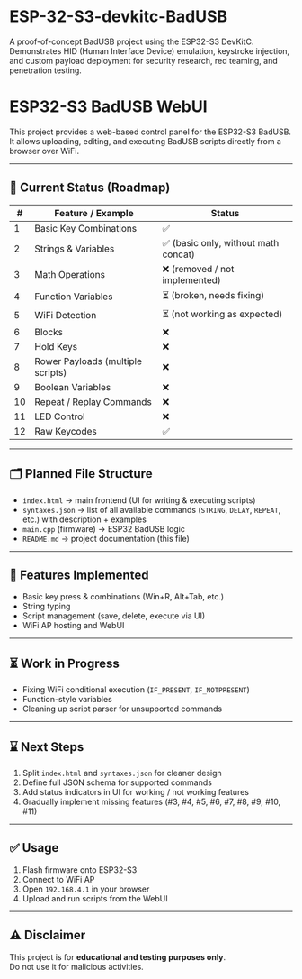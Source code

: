 # ESP-32-S3-devkitc-BadUSB
A proof-of-concept BadUSB project using the ESP32-S3 DevKitC. Demonstrates HID (Human Interface Device) emulation, keystroke injection, and custom payload deployment for security research, red teaming, and penetration testing.
# ESP32-S3 BadUSB WebUI

This project provides a web-based control panel for the ESP32-S3 BadUSB.  
It allows uploading, editing, and executing BadUSB scripts directly from a browser over WiFi.

---

## 📌 Current Status (Roadmap)

| #  | Feature / Example                | Status |
|----|----------------------------------|--------|
| 1  | Basic Key Combinations           | ✅ |
| 2  | Strings & Variables              | ✅ (basic only, without math concat) |
| 3  | Math Operations                  | ❌ (removed / not implemented) |
| 4  | Function Variables               | ⏳ (broken, needs fixing) |
| 5  | WiFi Detection                   | ⏳ (not working as expected) |
| 6  | Blocks                           | ❌ |
| 7  | Hold Keys                        | ❌ |
| 8  | Rower Payloads (multiple scripts)| ❌ |
| 9  | Boolean Variables                | ❌ |
| 10 | Repeat / Replay Commands         | ❌ |
| 11 | LED Control                      | ❌ |
| 12 | Raw Keycodes                     | ✅ |

---

## 🗂️ Planned File Structure

- `index.html` → main frontend (UI for writing & executing scripts)
- `syntaxes.json` → list of all available commands (`STRING`, `DELAY`, `REPEAT`, etc.) with description + examples
- `main.cpp` (firmware) → ESP32 BadUSB logic
- `README.md` → project documentation (this file)

---

## 🔧 Features Implemented

- Basic key press & combinations (Win+R, Alt+Tab, etc.)
- String typing
- Script management (save, delete, execute via UI)
- WiFi AP hosting and WebUI

---

## ⏳ Work in Progress

- Fixing WiFi conditional execution (`IF_PRESENT`, `IF_NOTPRESENT`)
- Function-style variables
- Cleaning up script parser for unsupported commands

---

## ⌛ Next Steps

1. Split `index.html` and `syntaxes.json` for cleaner design
2. Define full JSON schema for supported commands
3. Add status indicators in UI for working / not working features
4. Gradually implement missing features (#3, #4, #5, #6, #7, #8, #9, #10, #11)

---

## ✅ Usage

1. Flash firmware onto ESP32-S3
2. Connect to WiFi AP
3. Open `192.168.4.1` in your browser
4. Upload and run scripts from the WebUI

---

## ⚠️ Disclaimer

This project is for **educational and testing purposes only**.  
Do not use it for malicious activities.
